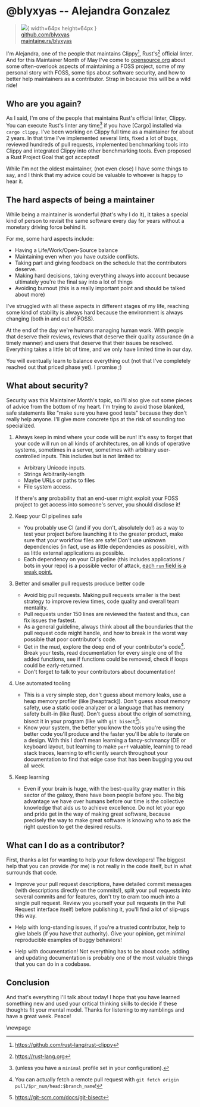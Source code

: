 # @blyxyas -- Alejandra Gonzalez

> ![](https://github.com/blyxyas.png){ width=64px height=64px }  
> [github.com/blyxyas](https://github.com/blyxyas)  
> [maintaine.rs/blyxyas](https://maintaine.rs/blyxyas)

I'm Alejandra, one of the people that maintains Clippy[^337], Rust's[^338] official linter. And for this Maintainer Month of May I've come to [opensource.org](https://opensource.org) about some often-overlook aspects of maintaining a FOSS project, some of my personal story with FOSS, some tips about software security, and how to better help maintainers as a contributor. Strap in because this will be a wild ride!

## Who are you again?

As I said, I'm one of the people that maintains Rust's official linter, Clippy. You can execute Rust's linter any time[^1] if you have [Cargo] installed via `cargo clippy`. I've been working on Clippy full time as a maintainer for about 2 years. In that time I've implemented several lints, fixed a lot of bugs, reviewed hundreds of pull requests, implemented benchmarking tools into Clippy and integrated Clippy into other benchmarking tools. Even proposed a Rust Project Goal that got accepted!

While I'm not the oldest maintainer, (not even close) I have some things to say, and I think that my advice could be valuable to whoever is happy to hear it.

## The hard aspects of being a maintainer

While being a maintainer is wonderful (that's why I do it), it takes a special kind of person to revisit the same software every day for years without a monetary driving force behind it.

For me, some hard aspects include:

- Having a Life/Work/Open-Source balance
- Maintaining even when you have outside conflicts.
- Taking part and giving feedback on the schedule that the contributors deserve.
- Making hard decisions, taking everything always into account because ultimately you're the final say into a lot of things
- Avoiding burnout (this is a really important point and should be talked about more)

I've struggled with all these aspects in different stages of my life, reaching some kind of stability is always hard because the environment is always changing (both in and out of FOSS).

At the end of the day we're humans managing human work. With people that deserve their reviews, reviews that deserve their quality assurance (in a timely manner) and users that deserve that their issues be resolved. Everything takes a little bit of time, and we only have limited time in our day.

You will eventually learn to balance everything out (not that I've completely reached out that priced phase yet). I promise ;)

## What about security?

Security was this Maintainer Month's topic, so I'll also give out some pieces of advice from the bottom of my heart. I'm trying to avoid those blanked, safe statements like "make sure you have good tests" because they don't really help anyone. I'll give more concrete tips at the risk of sounding too specialized.

1. Always keep in mind where your code will be run!
   It's easy to forget that your code will run on all kinds of architectures, on all kinds of operative systems, sometimes in a server, sometimes with arbitrary user-controlled inputs. This includes but is not limited to:

   - Arbitrary Unicode inputs.
   - Strings Arbitrarily-length
   - Maybe URLs or paths to files
   - File system access.

   If there's **any** probability that an end-user might exploit your FOSS project to get access into someone's server, you should disclose it!

2. Keep your CI pipelines safe
   - You probably use CI (and if you don't, absolutely do!) as a way to test your project before launching it to the greater product, make sure that your workflow files are safe! Don't use unknown dependencies (in fact, use as little dependencies as possible), with as little external applications as possible.
   - Each dependency on your CI pipeline (this includes applications / bots in your repo) is a possible vector of attack, [each `run` field is a weak point.](runweakpoint)
3. Better and smaller pull requests produce better code

   - Avoid big pull requests. Making pull requests smaller is the best strategy to improve review times, code quality and overall team mentality.
   - Pull requests under 150 lines are reviewed the fastest and thus, can fix issues the fastest.
   - As a general guideline, always think about all the boundaries that the pull request code might handle, and how to break in the worst way possible that poor contributor's code.
   - Get in the mud, explore the deep end of your contributor's code[^2]. Break your tests, read documentation for every single one of the added functions, see if functions could be removed, check if loops could be early-returned.
   - Don't forget to talk to your contributors about documentation!

4. Use automated tooling

   - This is a very simple step, don't guess about memory leaks, use a heap memory profiler (like [heaptrack]). Don't guess about memory safety, use a static
     code analyzer or a language that has memory safety built-in (like Rust). Don't guess about the origin of something, bisect it in your program (like with `git bisect`[^339]).
   - Know your system, the better you know the tools you're using the better code you'll produce and the faster you'll be able to iterate on a design. With this I don't mean learning a fancy-schmancy IDE or keyboard layout, but learning to make `perf` valuable, learning to read stack traces, learning to efficiently search throughout your documentation to find that edge case that has been bugging you out all week.

5. Keep learning
   - Even if your brain is huge, with the best-quality gray matter in this sector of the galaxy, there have been people before you. The big advantage we have over humans before our time is the collective knowledge that aids us to achieve excellence. Do not let your ego and pride get in the way of making great software, because precisely the way to make great software is knowing who to ask the right question to get the desired results.

## What can I do as a contributor?

First, thanks a lot for wanting to help your fellow developers! The biggest help that you can provide (for me) is not really in the code itself, but in what surrounds that code.

- Improve your pull request descriptions, have detailed commit messages (with descriptions directly on the commits!), split your pull requests into several commits and for features, don't try to cram too much into a single pull request. Review you yourself your pull requests (in the Pull Request interface itself) before publishing it, you'll find a lot of slip-ups this way.

- Help with long-standing issues, if you're a trusted contributor, help to give labels (if you have that authority). Give your opinion, get minimal reproducible examples of buggy behaviors!

- Help with documentation! Not everything has to be about code, adding and updating documentation is probably one of the most valuable things that you can do in a codebase.

## Conclusion

And that's everything I'll talk about today! I hope that you have learned something new and used your critical thinking skills to decide if these thoughts fit your mental model. Thanks for listening to my ramblings and have a great week. Peace!

[^1]: (unless you have a `minimal` profile set in your configuration).
[^2]: You can actually fetch a remote pull request with `git fetch origin pull/$pr_num/head:$branch_name`!


\newpage

[^337]: https://github.com/rust-lang/rust-clippy
[^338]: https://rust-lang.org
[^339]: https://git-scm.com/docs/git-bisect
